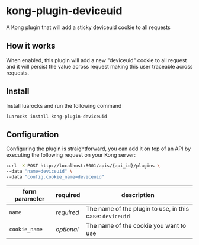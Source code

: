 # kong-plugin-deviceuid
A Kong plugin that will add a sticky deviceuid cookie to all requests

## How it works

When enabled, this plugin will add a new "deviceuid" cookie to all request and it will persist the value across request
making this user traceable across requests.

## Install

Install luarocks and run the following command

```
luarocks install kong-plugin-deviceuid
```

## Configuration

Configuring the plugin is straightforward, you can add it on top of an API by executing the following request on your Kong server:

```bash
curl -X POST http://localhost:8001/apis/{api_id}/plugins \
--data "name=deviceuid" \
--data "config.cookie_name=deviceuid"
```
form parameter|required|description
---|---|---
`name`|*required*|The name of the plugin to use, in this case: `deviceuid`
`cookie_name`|*optional*|The name of the cookie you want to use